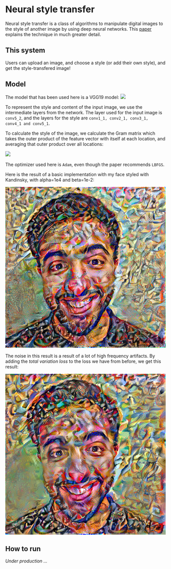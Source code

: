 # Neural style transfer

Neural style transfer is a class of algorithms to manipulate digital images to the style of another image by using deep neural networks. This [paper](https://arxiv.org/abs/1508.06576) explains the technique in much greater detail.

## This system

Users can upload an image, and choose a style (or add their own style), and get the style-transfered image!

## Model
The model that has been used here is a VGG19 model:
![](https://www.researchgate.net/profile/Clifford_Yang/publication/325137356/figure/fig2/AS:670371271413777@1536840374533/llustration-of-the-network-architecture-of-VGG-19-model-conv-means-convolution-FC-means.jpg)

To represent the style and content of the input image, we use the intermediate layers from the network. The layer used for the input image is `conv5_2`, and the layers for the style are `conv1_1, conv2_1, conv3_1, conv4_1 and conv5_1`. 

To calculate the style of the image, we calculate the Gram matrix which takes the outer product of the feature vector with itself at each location, and averaging that outer product over all locations:

<img src="https://render.githubusercontent.com/render/math?math=G_{cd}^l=\frac{\sum_{ij}{F_{ijc}^l(x)F_{ijd}^l(x)}}{IJ}">

The optimizer used here is `Adam`, even though the paper recommends `LBFGS`.

Here is the result of a basic implementation with my face styled with Kandinsky, with alpha=1e4 and beta=1e-2:

![](pics/style_noise_dilawar.png)

The noise in this result is a result of a lot of high frequency artifacts. By adding the _total variation loss_ to the loss we have from before, we get this result:

![](pics/stylized-image.png)

## How to run
_Under production ..._
